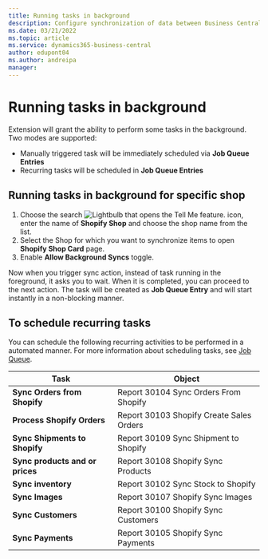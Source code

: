 ```yaml
---
title: Running tasks in background 
description: Configure synchronization of data between Business Central and Shopify in background.
ms.date: 03/21/2022
ms.topic: article
ms.service: dynamics365-business-central
author: edupont04
ms.author: andreipa
manager: 
---
```


# Running tasks in background

Extension will grant the ability to perform some tasks in the background. Two modes are supported:

- Manually triggered task will be immediately scheduled via **Job Queue Entries**
- Recurring tasks will be scheduled in **Job Queue Entries**

## Running tasks in background for specific shop

1. Choose the search ![Lightbulb that opens the Tell Me feature.](../media/ui-search/search_small.png "Tell me what you want to do") icon, enter the name of **Shopify Shop** and choose the shop name from the list.
2. Select the Shop for which you want to synchronize items to open **Shopify Shop Card** page.
3. Enable **Allow Background Syncs** toggle.

Now when you trigger sync action, instead of task running in the foreground, it asks you to wait. When it is completed, you can proceed to the next action. The task will be created as **Job Queue Entry** and will start instantly in a non-blocking manner.

## To schedule recurring tasks

You can schedule the following recurring activities to be performed in a automated manner. For more information about scheduling tasks, see [Job Queue](../admin-job-queues-schedule-tasks.md).

|Task|Object|
|------|------------|
|**Sync Orders from Shopify**|Report 30104 Sync Orders From Shopify|
|**Process Shopify Orders**|Report 30103 Shopify Create Sales Orders|
|**Sync Shipments to Shopify**|Report 30109 Sync Shipment to Shopify|
|**Sync products and or prices**|Report 30108 Shopify Sync Products|
|**Sync inventory**|Report 30102 Sync Stock to Shopify|
|**Sync Images**|Report 30107 Shopify Sync Images|
|**Sync Customers**|Report 30100 Shopify Sync Customers|
|**Sync Payments**|Report 30105 Shopify Sync Payments|
